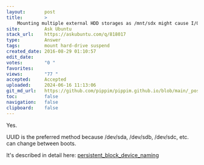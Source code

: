```yaml
---
layout:       post
title:        >
    Mounting multiple external HDD storages as /mnt/sdx might cause I/O error on wake from suspend?
site:         Ask Ubuntu
stack_url:    https://askubuntu.com/q/818017
type:         Answer
tags:         mount hard-drive suspend
created_date: 2016-08-29 01:10:57
edit_date:    
votes:        "0 "
favorites:    
views:        "77 "
accepted:     Accepted
uploaded:     2024-06-16 11:13:06
git_md_url:   https://github.com/pippim/pippim.github.io/blob/main/_posts/2016/2016-08-29-Mounting-multiple-external-HDD-storages-as-_mnt_sdx-might-cause-I_O-error-on-wake-from-suspend_.md
toc:          false
navigation:   false
clipboard:    false
---
```


Yes.

UUID is the preferred method because /dev/sda, /dev/sdb, /dev/sdc, etc. can change between boots.

It's described in detail here: [persistent_block_device_naming][1]


  [1]: https://wiki.archlinux.org/index.php/persistent_block_device_naming
